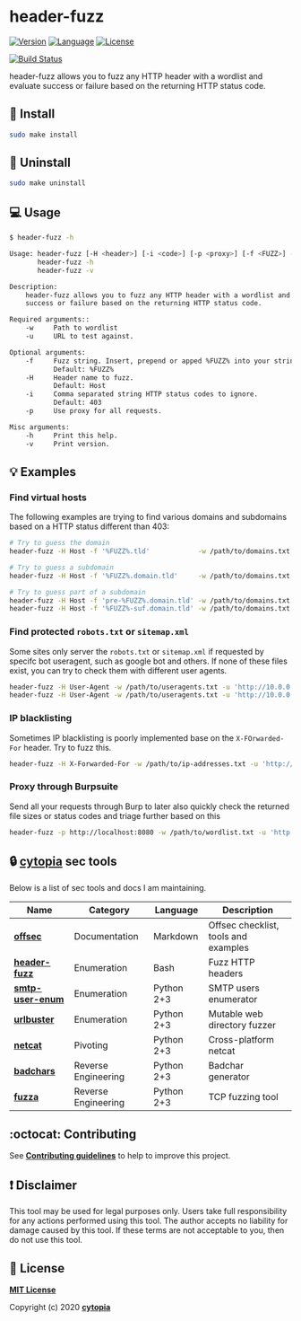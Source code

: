 # header-fuzz

[![Version](https://img.shields.io/github/v/tag/cytopia/header-fuzz)](https://github.com/cytopia/header-fuzz/releases)
[![Language](https://img.shields.io/badge/language-bash-blue)](https://github.com/cytopia/header-fuzz/blob/master/header-fuzz)
[![License](https://img.shields.io/github/license/cytopia/header-fuzz)](https://github.com/cytopia/header-fuzz/blob/master/LICENSE.txt)

[![Build Status](https://github.com/cytopia/header-fuzz/workflows/Linting/badge.svg)](https://github.com/cytopia/header-fuzz/actions?workflow=Linting)

header-fuzz allows you to fuzz any HTTP header with a wordlist and evaluate
success or failure based on the returning HTTP status code.


## :tada: Install
```bash
sudo make install
```


## :no_entry_sign: Uninstall
```bash
sudo make uninstall
```


## :computer: Usage

```bash
$ header-fuzz -h

Usage: header-fuzz [-H <header>] [-i <code>] [-p <proxy>] [-f <FUZZ>] -w </path/wordlist> -u <url>
       header-fuzz -h
       header-fuzz -v

Description:
    header-fuzz allows you to fuzz any HTTP header with a wordlist and evaluate
    success or failure based on the returning HTTP status code.

Required arguments::
    -w     Path to wordlist
    -u     URL to test against.

Optional arguments:
    -f     Fuzz string. Insert, prepend or apped %FUZZ% into your string.
           Default: %FUZZ%
    -H     Header name to fuzz.
           Default: Host
    -i     Comma separated string HTTP status codes to ignore.
           Default: 403
    -p     Use proxy for all requests.

Misc arguments:
    -h     Print this help.
    -v     Print version.
```


## :bulb: Examples

### Find virtual hosts
The following examples are trying to find various domains and subdomains based on a HTTP status
different than 403:
```bash
# Try to guess the domain
header-fuzz -H Host -f '%FUZZ%.tld'            -w /path/to/domains.txt -u 'http://10.0.0.1'

# Try to guess a subdomain
header-fuzz -H Host -f '%FUZZ%.domain.tld'     -w /path/to/domains.txt -u 'http://10.0.0.1'

# Try to guess part of a subdomain
header-fuzz -H Host -f 'pre-%FUZZ%.domain.tld' -w /path/to/domains.txt -u 'http://10.0.0.1'
header-fuzz -H Host -f '%FUZZ%-suf.domain.tld' -w /path/to/domains.txt -u 'http://10.0.0.1'
```

### Find protected `robots.txt` or `sitemap.xml`
Some sites only server the `robots.txt` or `sitemap.xml` if requested by specifc bot useragent,
such as google bot and others. If none of these files exist, you can try to check them with
different user agents.
```bash
header-fuzz -H User-Agent -w /path/to/useragents.txt -u 'http://10.0.0.1/robots.txt'
header-fuzz -H User-Agent -w /path/to/useragents.txt -u 'http://10.0.0.1/sitemap.xml'
```

### IP blacklisting
Sometimes IP blacklisting is poorly implemented base on the `X-FOrwarded-For` header.
Try to fuzz this.
```bash
header-fuzz -H X-Forwarded-For -w /path/to/ip-addresses.txt -u 'http://10.0.0.1'
```

### Proxy through Burpsuite
Send all your requests through Burp to later also quickly check the returned file sizes or
status codes and triage further based on this
```bash
header-fuzz -p http://localhost:8080 -w /path/to/wordlist.txt -u 'http://10.0.0.1'
```


## :lock: [cytopia](https://github.com/cytopia) sec tools

Below is a list of sec tools and docs I am maintaining.

| Name                 | Category             | Language   | Description |
|----------------------|----------------------|------------|-------------|
| **[offsec]**         | Documentation        | Markdown   | Offsec checklist, tools and examples |
| **[header-fuzz]**    | Enumeration          | Bash       | Fuzz HTTP headers |
| **[smtp-user-enum]** | Enumeration          | Python 2+3 | SMTP users enumerator |
| **[urlbuster]**      | Enumeration          | Python 2+3 | Mutable web directory fuzzer |
| **[netcat]**         | Pivoting             | Python 2+3 | Cross-platform netcat |
| **[badchars]**       | Reverse Engineering  | Python 2+3 | Badchar generator |
| **[fuzza]**          | Reverse Engineering  | Python 2+3 | TCP fuzzing tool |

[offsec]: https://github.com/cytopia/offsec
[header-fuzz]: https://github.com/cytopia/header-fuzz
[smtp-user-enum]: https://github.com/cytopia/smtp-user-enum
[urlbuster]: https://github.com/cytopia/urlbuster
[netcat]: https://github.com/cytopia/netcat
[badchars]: https://github.com/cytopia/badchars
[fuzza]: https://github.com/cytopia/fuzza


## :octocat: Contributing

See **[Contributing guidelines](CONTRIBUTING.md)** to help to improve this project.


## :exclamation: Disclaimer

This tool may be used for legal purposes only. Users take full responsibility for any actions performed using this tool. The author accepts no liability for damage caused by this tool. If these terms are not acceptable to you, then do not use this tool.


## :page_facing_up: License

**[MIT License](LICENSE.txt)**

Copyright (c) 2020 **[cytopia](https://github.com/cytopia)**
